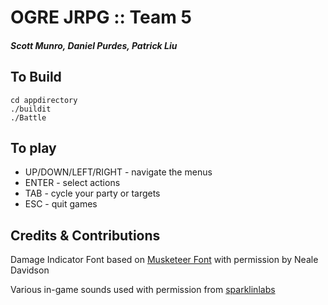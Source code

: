 # OGRE JRPG :: Team 5
##### Scott Munro, Daniel Purdes, Patrick Liu

## To Build
```
cd appdirectory
./buildit
./Battle
```

## To play

* UP/DOWN/LEFT/RIGHT - navigate the menus
* ENTER - select actions
* TAB - cycle your party or targets
* ESC - quit games

## Credits & Contributions

Damage Indicator Font based on [Musketeer Font](http://www.pixelsagas.com/?download=pixel-musketeer) with permission by Neale Davidson

Various in-game sounds used with permission from [sparklinlabs](https://github.com/sparklinlabs/superpowers-asset-packs/blob/master/LICENSE.txt)
